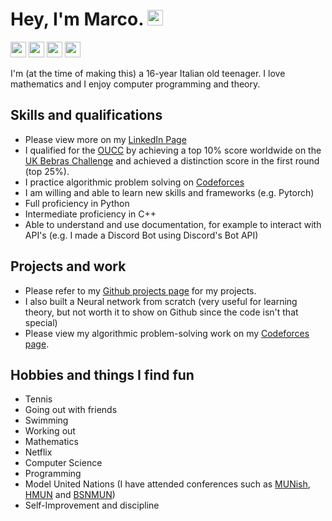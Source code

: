 # Hey, I'm Marco. <img src="https://upload.wikimedia.org/wikipedia/commons/a/a4/Animated-Flag-Italy.gif" height=25>

<a href="https://www.linkedin.com/in/marco-bonato-849734231/"><img src="https://img.shields.io/badge/-linkedin-blue?style=flat&logo=linkedin&logoColor=white" height=25></a>
<a href="https://github.com/MarcoBonato09?tab=repositories"><img src="https://img.shields.io/badge/-github-grey?style=flat&logo=github&logoColor=white" height=25></a>
<a href="mailto:marcobonato09@gmail.com"><img src="https://img.shields.io/badge/-gmail-red?style=flat&logo=gmail&logoColor=white" height=25></a>
<a href="https://codeforces.com/profile/marcobonato"><img src="https://img.shields.io/badge/-codeforces-yellow?style=flat&logo=codeforces&logoColor=white" height=25></a>

I'm (at the time of making this) a 16-year Italian old teenager. I love mathematics and I enjoy computer programming and theory.
## Skills and qualifications

- Please view more on my [LinkedIn Page](https://www.linkedin.com/in/marco-bonato-849734231/)
- I qualified for the [OUCC](https://www.bebras.uk/index.php?action=content&id=42) by achieving a top 10% score worldwide on the [UK Bebras Challenge](https://www.bebras.uk/index.php?action=welcome) and achieved a distinction score in the first round (top 25%).
- I practice algorithmic problem solving on [Codeforces](https://codeforces.com)
- I am willing and able to learn new skills and frameworks (e.g. Pytorch)
- Full proficiency in Python
- Intermediate proficiency in C++
- Able to understand and use documentation, for example to interact with API's (e.g. I made a Discord Bot using Discord's Bot API)

## Projects and work

- Please refer to my [Github projects page](https://github.com/MarcoBonato09?tab=repositories) for my projects.
- I also built a Neural network from scratch (very useful for learning theory, but not worth it to show on Github since the code isn't that special)
- Please view my algorithmic problem-solving work on my [Codeforces page](https://codeforces.com/profile/marcobonato).

## Hobbies and things I find fun 

- Tennis
- Going out with friends
- Swimming
- Working out
- Mathematics
- Netflix
- Computer Science
- Programming
- Model United Nations (I have attended conferences such as [MUNish](https://munish.nl/), [HMUN](https://hmun.nl/) and [BSNMUN](https://bsnmun.com/))
- Self-Improvement and discipline

